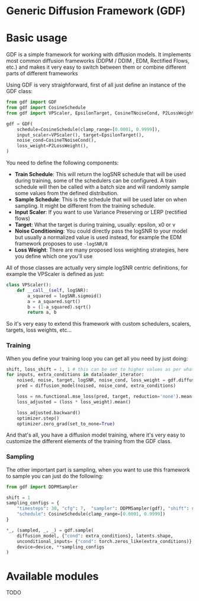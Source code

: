 # Generic Diffusion Framework (GDF)

# Basic usage
GDF is a simple framework for working with diffusion models. It implements most common diffusion frameworks (DDPM / DDIM
, EDM, Rectified Flows, etc.) and makes it very easy to switch between them or combine different parts of different
frameworks

Using GDF is very straighforward, first of all just define an instance of the GDF class:

```python
from gdf import GDF
from gdf import CosineSchedule
from gdf import VPScaler, EpsilonTarget, CosineTNoiseCond, P2LossWeight

gdf = GDF(
    schedule=CosineSchedule(clamp_range=[0.0001, 0.9999]),
    input_scaler=VPScaler(), target=EpsilonTarget(),
    noise_cond=CosineTNoiseCond(),
    loss_weight=P2LossWeight(),
)
```

You need to define the following components:
* **Train Schedule**: This will return the logSNR schedule that will be used during training, some of the schedulers can be configured. A train schedule will then be called with a batch size and will randomly sample some values from the defined distribution.
* **Sample Schedule**: This is the schedule that will be used later on when sampling. It might be different from the training schedule.
* **Input Scaler**: If you want to use Variance Preserving or LERP (rectified flows)
* **Target**: What the target is during training, usually: epsilon, x0 or v
* **Noise Conditioning**: You could directly pass the logSNR to your model but usually a normalized value is used instead, for example the EDM framework proposes to use `-logSNR/8`
* **Loss Weight**: There are many proposed loss weighting strategies, here you define which one you'll use

All of those classes are actually very simple logSNR centric definitions, for example the VPScaler is defined as just:
```python
class VPScaler():
    def __call__(self, logSNR):
        a_squared = logSNR.sigmoid()
        a = a_squared.sqrt()
        b = (1-a_squared).sqrt()
        return a, b

```

So it's very easy to extend this framework with custom schedulers, scalers, targets, loss weights, etc...

### Training

When you define your training loop you can get all you need by just doing:
```python
shift, loss_shift = 1, 1 # this can be set to higher values as per what the Simple Diffusion paper sugested for high resolution
for inputs, extra_conditions in dataloader_iterator:
	noised, noise, target, logSNR, noise_cond, loss_weight = gdf.diffuse(inputs, shift=shift, loss_shift=loss_shift)
	pred = diffusion_model(noised, noise_cond, extra_conditions)

	loss = nn.functional.mse_loss(pred, target, reduction='none').mean(dim=[1, 2, 3])
	loss_adjusted = (loss * loss_weight).mean()

	loss_adjusted.backward()
	optimizer.step()
	optimizer.zero_grad(set_to_none=True)
```

And that's all, you have a diffusion model training, where it's very easy to customize the different elements of the
training from the GDF class.

### Sampling

The other important part is sampling, when you want to use this framework to sample you can just do the following:

```python
from gdf import DDPMSampler

shift = 1
sampling_configs = {
	"timesteps": 30, "cfg": 7,  "sampler": DDPMSampler(gdf), "shift": shift,
	"schedule": CosineSchedule(clamp_range=[0.0001, 0.9999])
}

*_, (sampled, _, _) = gdf.sample(
	diffusion_model, {"cond": extra_conditions}, latents.shape,
	unconditional_inputs= {"cond": torch.zeros_like(extra_conditions)},
	device=device, **sampling_configs
)
```

# Available modules

TODO
